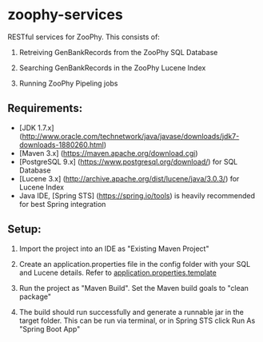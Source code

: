 # zoophy-services
RESTful services for ZooPhy. This consists of:

1) Retreiving GenBankRecords from the ZooPhy SQL Database

2) Searching GenBankRecords in the ZooPhy Lucene Index

3) Running ZooPhy Pipeling jobs

## Requirements:
* [JDK 1.7.x] (http://www.oracle.com/technetwork/java/javase/downloads/jdk7-downloads-1880260.html)
* [Maven 3.x] (https://maven.apache.org/download.cgi)
* [PostgreSQL 9.x] (https://www.postgresql.org/download/) for SQL Database
* [Lucene 3.x] (http://archive.apache.org/dist/lucene/java/3.0.3/) for Lucene Index
* Java IDE, [Spring STS] (https://spring.io/tools) is heavily recommended for best Spring integration

## Setup:

1) Import the project into an IDE as "Existing Maven Project"

2) Create an application.properties file in the config folder with your SQL and Lucene details. Refer to [application.properties.template](config/application.properties.template)

3) Run the project as "Maven Build". Set the Maven build goals to "clean package"

4) The build should run successfully and generate a runnable jar in the target folder. This can be run via terminal, or in Spring STS click Run As "Spring Boot App"
